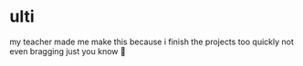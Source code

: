 # ulti

my teacher made me make this because i finish the projects too quickly not even bragging just you know :shrug:

